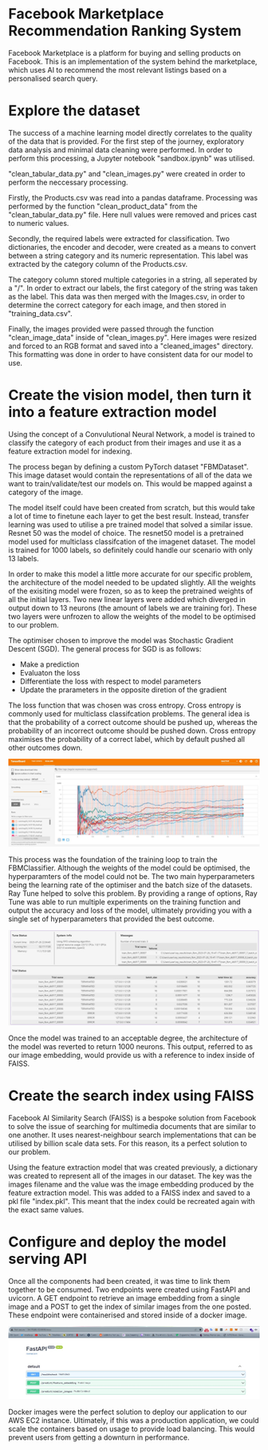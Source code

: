 # Facebook Marketplace Recommendation Ranking System

Facebook Marketplace is a platform for buying and selling products on Facebook. This is an implementation of the system behind the marketplace, which uses AI to recommend the most relevant listings based on a personalised search query.

# Explore the dataset

The success of a machine learning model directly correlates to the quality of the data that is provided. For the first step of the journey, exploratory data analysis and minimal data cleaning were performed. In order to perform this processing, a Jupyter notebook "sandbox.ipynb" was utilised. 

"clean_tabular_data.py" and "clean_images.py" were created in order to perform the neccessary processing.

Firstly, the Products.csv was read into a pandas dataframe. Processing was performed by the function "clean_product_data" from the "clean_tabular_data.py" file. Here null values were removed and prices cast to numeric values.

Secondly, the required labels were extracted for classification. Two dictionaries, the encoder and decoder, were created as a means to convert between a string category and its numeric representation. This label was extracted by the category column of the Products.csv. 

The category column stored multiple categories in a string, all seperated by a "/". In order to extract our labels, the first category of the string was taken as the label. This data was then merged with the Images.csv, in order to determine the correct category for each image, and then stored in "training_data.csv".

Finally, the images provided were passed through the function "clean_image_data" inside of "clean_images.py". Here images were resized and forced to an RGB format and saved into a "cleaned_images" directory. This formatting was done in order to have consistent data for our model to use.

# Create the vision model, then turn it into a feature extraction model

Using the concept of a Convulutional Neural Network, a model is trained to classify the category of each product from their images and use it as a feature extraction model for indexing.

The process began by defining a custom PyTorch dataset "FBMDataset". This image dataset would contain the representations of all of the data we want to train/validate/test our models on. This would be mapped against a category of the image.

The model itself could have been created from scratch, but this would take a lot of time to finetune each layer to get the best result. Instead, transfer learning was used to utilise a pre trained model that solved a similar issue. Resnet 50 was the model of choice. The resnet50 model is a pretrained model used for multiclass classifcation of the imagenet dataset. The model is trained for 1000 labels, so definitely could handle our scenario with only 13 labels. 

In order to make this model a little more accurate for our specific problem, the architecture of the model needed to be updated slightly. All the weights of the exisiting model were frozen, so as to keep the pretrained weights of all the initial layers. Two new linear layers were added which diverged in output down to 13 neurons (the amount of labels we are training for). These two layers were unfrozen to allow the weights of the model to be optimised to our problem.

The optimiser chosen to improve the model was Stochastic Gradient Descent (SGD). The general process for SGD is as follows:

- Make a prediction
- Evaluaton the loss
- Differentiate the loss with respect to model parameters
- Update the prarameters in the opposite diretion of the gradient

The loss function that was chosen was cross entropy. Cross entropy is commonly used for multiclass classifcation problems. The general idea is that the probability of a correct outcome should be pushed up, whereas the probability of an incorrect outcome should be pushed down. Cross entropy maximises the probability of a correct label, which by default pushed all other outcomes down.

![alt text](https://github.com/PDDhillon/facebook-marketplaces-recommendation-ranking-system/blob/main/readme_images/Tensorboard.jpg?raw=true)

This process was the foundation of the training loop to train the FBMClassifier. Although the weights of the model could be optimised, the hyperparamters of the model could not be. The two main hyperparameters being the learning rate of the optimiser and the batch size of the datasets. Ray Tune helped to solve this problem. By providing a range of options, Ray Tune was able to run multiple experiments on the training function and output the accuracy and loss of the model, ultimately providing you with a single set of hyperparameters that provided the best outcome. 


![alt text](https://github.com/PDDhillon/facebook-marketplaces-recommendation-ranking-system/blob/main/readme_images/tune_results.jpg?raw=true)

Once the model was trained to an acceptable degree, the architecture of the model was reverted to return 1000 neurons. This output, referred to as our image embedding, would provide us with a reference to index inside of FAISS.

# Create the search index using FAISS

Facebook AI Similarity Search (FAISS) is a bespoke solution from Facebook to solve the issue of searching for multimedia documents that are similar to one another. It uses nearest-neighbour search implementations that can be utilised by billion scale data sets. For this reason, its a perfect solution to our problem.

Using the feature extraction model that was created previously, a dictionary was created to represent all of the images in our dataset. The key was the images filename and the value was the image embedding produced by the feature extraction model. This was added to a FAISS index and saved to a pkl file "index.pkl". This meant that the index could be recreated again with the exact same values.

# Configure and deploy the model serving API
Once all the components had been created, it was time to link them together to be consumed. Two endpoints were created using FastAPI and uvicorn. A GET endpoint to retrieve an image embedding from a single image and a POST to get the index of similar images from the one posted. These endpoint were containerised and stored inside of a docker image. 

![alt text](https://github.com/PDDhillon/facebook-marketplaces-recommendation-ranking-system/blob/main/readme_images/API.jpg?raw=true)

Docker images were the perfect solution to deploy our application to our AWS EC2 instance. Ultimately, if this was a production application, we could scale the containers based on usage to provide load balancing. This would prevent users from getting a downturn in performance.